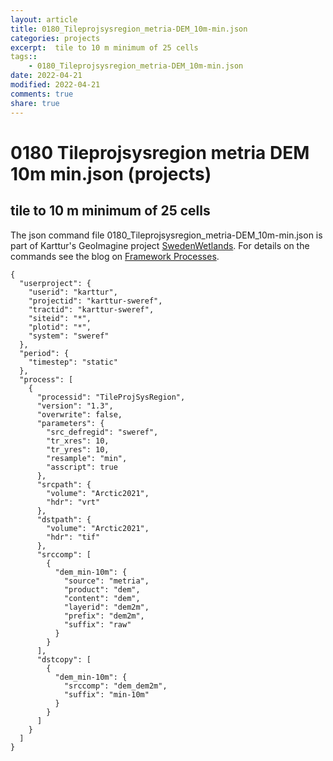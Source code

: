```yaml
---
layout: article
title: 0180_Tileprojsysregion_metria-DEM_10m-min.json
categories: projects
excerpt:  tile to 10 m minimum of 25 cells
tags:: 
    - 0180_Tileprojsysregion_metria-DEM_10m-min.json
date: 2022-04-21
modified: 2022-04-21
comments: true
share: true
---
```


# 0180 Tileprojsysregion metria DEM 10m min.json (projects)

##  tile to 10 m minimum of 25 cells

The json command file <span class='file'>0180_Tileprojsysregion_metria-DEM_10m-min.json</span> is part of Karttur's GeoImagine project [<span class='project'>SwedenWetlands</span>](https://karttur.github.io/geoimagine03-proj-wetland-se/index.html). For details on the commands see the blog on [Framework Processes](https://karttur.github.io/geoimagine03-docs-procpack/).

```
{
  "userproject": {
    "userid": "karttur",
    "projectid": "karttur-sweref",
    "tractid": "karttur-sweref",
    "siteid": "*",
    "plotid": "*",
    "system": "sweref"
  },
  "period": {
    "timestep": "static"
  },
  "process": [
    {
      "processid": "TileProjSysRegion",
      "version": "1.3",
      "overwrite": false,
      "parameters": {
        "src_defregid": "sweref",
        "tr_xres": 10,
        "tr_yres": 10,
        "resample": "min",
        "asscript": true
      },
      "srcpath": {
        "volume": "Arctic2021",
        "hdr": "vrt"
      },
      "dstpath": {
        "volume": "Arctic2021",
        "hdr": "tif"
      },
      "srccomp": [
        {
          "dem_min-10m": {
            "source": "metria",
            "product": "dem",
            "content": "dem",
            "layerid": "dem2m",
            "prefix": "dem2m",
            "suffix": "raw"
          }
        }
      ],
      "dstcopy": [
        {
          "dem_min-10m": {
            "srccomp": "dem_dem2m",
            "suffix": "min-10m"
          }
        }
      ]
    }
  ]
}
```
